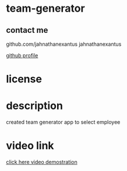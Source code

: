 
  # team-generator
  
  ## contact me
  github.com/jahnathanexantus
  jahnathanexantus

  [github profile](https://www.github.com/jahnathanexantus)

  # license
 


  # description
  created  team generator app to select employee


# video link
[click here video demostration](https://drive.google.com/file/d/1kXfnZkyfMXFonFTCZRJ8OPDgH6L85keM/view)


